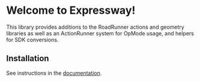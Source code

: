 # Welcome to Expressway!

This library provides additions to the RoadRunner actions and geometry libraries as well as an ActionRunner system for OpMode usage, and helpers for SDK conversions.

## Installation

See instructions in the [documentation](https://exp.zharel.me/installation.html).